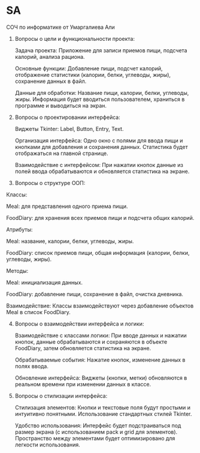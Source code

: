 # SA
СОЧ по информатике от Умаргалиева Али

1. Вопросы о цели и функциональности проекта:

   Задача проекта: Приложение для записи приемов пищи, подсчета калорий, анализа рациона.

   Основные функции: Добавление пищи, подсчет калорий, отображение статистики (калории, белки, углеводы, жиры), сохранение данных в файл.

   Данные для обработки: Название пищи, калории, белки, углеводы, жиры. Информация будет вводиться пользователем, храниться в программе и выводиться на экран.

2. Вопросы о проектировании интерфейса:
   
   Виджеты Tkinter: Label, Button, Entry, Text.

   Организация интерфейса: Одно окно с полями для ввода пищи и кнопками для добавления и сохранения данных. Статистика будет отображаться на главной странице.

   Взаимодействие с интерфейсом: При нажатии кнопок данные из полей ввода обрабатываются и обновляется статистика на экране.

3. Вопросы о структуре ООП:

Классы:

   Meal: для представления одного приема пищи.

   FoodDiary: для хранения всех приемов пищи и подсчета общих калорий.

Атрибуты:

   Meal: название, калории, белки, углеводы, жиры.

   FoodDiary: список приемов пищи, общая информация (калории, белки, углеводы, жиры).

Методы:

   Meal: инициализация данных.

   FoodDiary: добавление пищи, сохранение в файл, очистка дневника.

   Взаимодействие: Классы взаимодействуют через добавление объектов Meal в список FoodDiary.

4. Вопросы о взаимодействии интерфейса и логики:

   Взаимодействие с классами логики: При вводе данных и нажатии кнопок, данные обрабатываются и сохраняются в объекте FoodDiary, затем обновляется статистика на экране.

   Обрабатываемые события: Нажатие кнопок, изменение данных в полях ввода.

   Обновление интерфейса: Виджеты (кнопки, метки) обновляются в реальном времени при изменении данных в классе.

5. Вопросы о стилизации интерфейса:

   Стилизация элементов: Кнопки и текстовые поля будут простыми и интуитивно понятными. Использование стандартных стилей Tkinter.

   Удобство использования: Интерфейс будет подстраиваться под размер экрана (с использованием pack и grid для элементов). Пространство между элементами будет оптимизировано
   для легкости использования.
